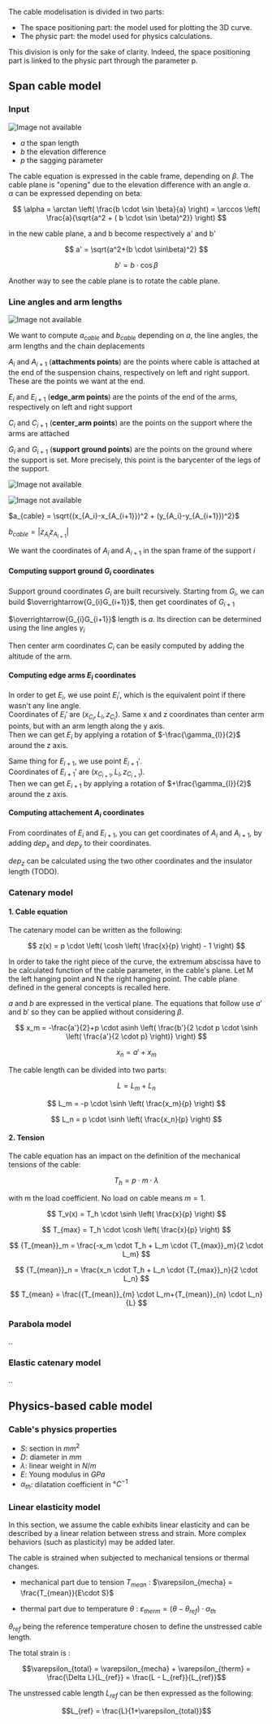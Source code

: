 The cable modelisation is divided in two parts:  

- The space positioning part: the model used for plotting the 3D curve.
- The physic part: the model used for physics calculations.

This division is only for the sake of clarity. Indeed, the space positioning part is linked to the physic part through the parameter p.

## Span cable model

### Input 

![Image not available](./assets/cable_plane.drawio.png "Cable plane image")

- $a$ the span length
- $b$ the elevation difference
- $p$ the sagging parameter

The cable equation is expressed in the cable frame, depending on $\beta$. 
The cable plane is "opening" due to the elevation difference with an angle $\alpha$.  
$\alpha$ can be expressed depending on beta:

$$
    \alpha = \arctan \left( \frac{b \cdot \sin \beta}{a} \right) = \arccos \left( \frac{a}{\sqrt{a^2 + ( b \cdot \sin \beta)^2}} \right)
$$

in the new cable plane, a and b become respectively a' and b'

$$
    a' = \sqrt{a^2+(b \cdot \sin\beta)^2} 
$$

$$
    b' = b \cdot \cos \beta
$$  

Another way to see the cable plane is to rotate the cable plane.

### Line angles and arm lengths

![Image not available](./assets/angle_line_direct.drawio.png "Cable plane image")

We want to compute $a_{cable}$ and $b_{cable}$ depending on $a$, the line angles, the arm lengths and the chain deplacements

$A_i$ and $A_{i+1}$ (**attachments points**) are the points where cable is attached at the end of the suspension chains, respectively on left and right support. These are the points we want at the end.

$E_i$ and $E_{i+1}$ (**edge_arm points**) are the points of the end of the arms, respectively on left and right support

$C_i$ and $C_{i+1}$ (**center_arm points**) are the points on the support where the arms are attached

$G_i$ and $G_{i+1}$ (**support ground points**) are the points on the ground where the support is set. More precisely, this point is the barycenter of the legs of the support.


![Image not available](./assets/angle_line_points.drawio.png "Cable plane image up")

![Image not available](./assets/angle_line_side.drawio.png "Cable plane image side")


$a_{cable} = \sqrt{(x_{A_i}-x_{A_{i+1}})^2 + (y_{A_i}-y_{A_{i+1}})^2}$

$b_{cable} = |z_{A_i}z_{A_{i+1}}|$


We want the coordinates of $A_i$ and $A_{i+1}$ in the span frame of the support $i$



#### Computing support ground $G_i$ coordinates

Support ground coordinates $G_i$ are built recursively. Starting from $G_i$, we can build $\overrightarrow{G_{i}G_{i+1}}$, then get coordinates of $G_{i+1}$

$\overrightarrow{G_{i}G_{i+1}}$ length is $a$. Its direction can be determined using the line angles $\gamma_i$

Then center arm coordinates $C_i$ can be easily computed by adding the altitude of the arm.


#### Computing edge arms $E_i$ coordinates

In order to get $E_i$, we use point $E_i'$, which is the equivalent point if there wasn't any line angle.\
Coordinates of $E_i'$ are $(x_{C_i}, L_l, z_{C_i})$. Same x and z coordinates than center arm points, but with an arm length along the y axis.\
Then we can get $E_i$ by applying a rotation of $-\frac{\gamma_{l}}{2}$ around the z axis.

Same thing for $E_{i+1}$, we use point $E_{i+1}'$.\
Coordinates of $E_{i+1}'$ are $(x_{C_{i+1}}, L_l, z_{C_{i+1}})$.\
Then we can get $E_{i+1}$ by applying a rotation of $+\frac{\gamma_{l}}{2}$ around the z axis.

#### Computing attachement $A_i$ coordinates

From coordinates of $E_i$ and $E_{i+1}$, you can get coordinates of $A_i$ and $A_{i+1}$, by adding $dep_x$ and $dep_y$ to their coordinates. 

$dep_z$ can be calculated using the two other coordinates and the insulator length (TODO).

### Catenary model

#### 1. Cable equation
The catenary model can be written as the following:

$$
    z(x) = p \cdot \left( \cosh \left( \frac{x}{p} \right) - 1 \right)
$$

In order to take the right piece of the curve, the extremum abscissa have to be calculated function of the cable parameter, in the cable's plane.
Let M the left hanging point and N the right hanging point. The cable plane defined in the general concepts is recalled here. 

$a$ and $b$ are expressed in the vertical plane. The equations that follow use $a'$ and $b'$ so they can be applied without considering $\beta$.

$$
    x_m = -\frac{a'}{2}+p \cdot asinh \left( \frac{b'}{2 \cdot p \cdot \sinh⁡ \left( \frac{a'}{2 \cdot p} \right)}  \right)
$$

$$
    x_n = a' + x_m
$$

The cable length can be divided into two parts:

$$
    L = L_m + L_n
$$

$$
    L_m = -p \cdot \sinh \left( \frac{x_m}{p} \right)
$$

$$
    L_n = p \cdot \sinh \left( \frac{x_n}{p} \right)
$$



#### 2. Tension

The cable equation has an impact on the definition of the mechanical tensions of the cable:

$$T_h = p \cdot m \cdot \lambda$$

with m the load coefficient. No load on cable means $m = 1$.

$$
    T_v(x) = T_h \cdot \sinh \left( \frac{x}{p} \right)
$$

$$
    T_{max} = T_h \cdot \cosh⁡ \left( \frac{x}{p} \right)
$$

$$
    {T_{mean}}_m = \frac{-x_m \cdot T_h + L_m \cdot {T_{max}}_m}{2 \cdot L_m}
$$

$$
    {T_{mean}}_n = \frac{x_n \cdot T_h + L_n \cdot {T_{max}}_n}{2 \cdot L_n}
$$

$$
    T_{mean} = \frac{{T_{mean}}_{m} \cdot L_m+{T_{mean}}_{n} \cdot L_n}{L}
$$

### Parabola model
..

### Elastic catenary model
..


## Physics-based cable model

### Cable's physics properties

- $S$: section in $mm^2$
- $D$: diameter in $mm$
- $\lambda$: linear weight in $N/m$
- $E$: Young modulus in $GPa$
- $\alpha_{th}$: dilatation coefficient in $°C^{-1}$



### Linear elasticity model

In this section, we assume the cable exhibits linear elasticity and can be described by a linear relation between stress and strain. More complex behaviors (such as plasticity) may be added later.

The cable is strained when subjected to mechanical tensions or thermal changes.

- mechanical part due to tension $T_{mean}$ :
$\varepsilon_{mecha} = \frac{T_{mean}}{E\cdot S}$

- thermal part due to temperature $\theta$ :
$\varepsilon_{therm} = (\theta - \theta_{ref}) \cdot \alpha_{th}$

$\theta_{ref}$ being the reference temperature chosen to define the unstressed cable length.

The total strain is : 

$$\varepsilon_{total} = \varepsilon_{mecha} + \varepsilon_{therm} = \frac{\Delta L}{L_{ref}} = \frac{L - L_{ref}}{L_{ref}}$$

The unstressed cable length $L_{ref}$ can be then expressed as the following: 

$$L_{ref} = \frac{L}{1+\varepsilon_{total}}$$

